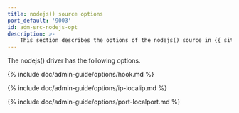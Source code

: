 ```yaml
---
title: nodejs() source options
port_default: '9003'
id: adm-src-nodejs-opt
description: >-
	This section describes the options of the nodejs() source in {{ site.product.short_name }}.
---
```


The nodejs() driver has the following options.

{% include doc/admin-guide/options/hook.md %}

{% include doc/admin-guide/options/ip-localip.md %}

{% include doc/admin-guide/options/port-localport.md %}
